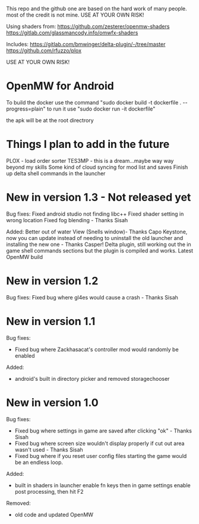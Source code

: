 This repo and the github one are based on the hard work of many people. most of the credit is not mine.
USE AT YOUR OWN RISK!

Using shaders from:
    https://github.com/zesterer/openmw-shaders
    https://gitlab.com/glassmancody.info/omwfx-shaders

Includes:
    https://gitlab.com/bmwinger/delta-plugin/-/tree/master
    https://github.com/rfuzzo/plox

USE AT YOUR OWN RISK!

# OpenMW for Android
To build the docker use the command "sudo docker build -t dockerfile . --progress=plain"
to run it use "sudo docker run -it dockerfile"

the apk will be at the root directrory

# Things I plan to add in the future
PLOX - load order sorter
TES3MP - this is a dream...maybe way way beyond my skills
Some kind of cloud syncing for mod list and saves
Finish up delta shell commands in the launcher

# New in version 1.3 - Not released yet
Bug fixes:
    Fixed android studio not finding libc++
    Fixed shader setting in wrong location
    Fixed fog blending - Thanks Sisah

Added:
    Better out of water View (Snells window)- Thanks Capo
    Keystone, now you can update instead of needing to uninstall the old launcher and installing the new one - Thanks Casper!
    Delta plugin, still working out the in game shell commands sections but the plugin is compiled and works.
    Latest OpenMW build

# New in version 1.2
Bug fixes:
    Fixed bug where gl4es would cause a crash - Thanks Sisah

# New in version 1.1
Bug fixes:
-    Fixed bug where Zackhasacat's controller mod would randomly be enabled

Added:
-    android's built in directory picker and removed storagechooser

# New in version 1.0
Bug fixes:
-    Fixed bug where settings in game are saved after clicking "ok" - Thanks Sisah
-    Fixed bug where screen size wouldn't display properly if cut out area wasn't used - Thanks Sisah
-    Fixed bug where if you reset user config files starting the game would be an endless loop.

Added:
-    built in shaders in launcher enable fn keys then in game settings enable post processing, then hit F2

Removed:
-    old code and updated OpenMW    


     